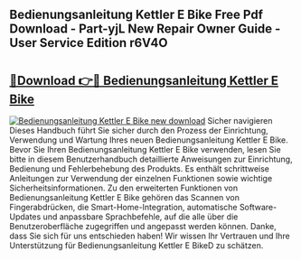 ## Bedienungsanleitung Kettler E Bike Free Pdf Download - Part-yjL New Repair Owner Guide - User Service Edition r6V4O

# <h2><a href="http://df2lnq.blite.top/?on=Bedienungsanleitung+Kettler+E+Bike">🔗Download 👉🔴 Bedienungsanleitung Kettler E Bike</a></h2>

[![Bedienungsanleitung Kettler E Bike new download](https://i.imgur.com/lujVjoI.png)](http://df2lnq.blite.top/?on=Bedienungsanleitung+Kettler+E+Bike)
Sicher navigieren Dieses Handbuch führt Sie sicher durch den Prozess der Einrichtung, Verwendung und Wartung Ihres neuen Bedienungsanleitung Kettler E Bike. Bevor Sie Ihren Bedienungsanleitung Kettler E Bike verwenden, lesen Sie bitte in diesem Benutzerhandbuch detaillierte Anweisungen zur Einrichtung, Bedienung und Fehlerbehebung des Produkts. Es enthält schrittweise Anleitungen zur Verwendung der einzelnen Funktionen sowie wichtige Sicherheitsinformationen. Zu den erweiterten Funktionen von Bedienungsanleitung Kettler E Bike gehören das Scannen von Fingerabdrücken, die Smart-Home-Integration, automatische Software-Updates und anpassbare Sprachbefehle, auf die alle über die Benutzeroberfläche zugegriffen und angepasst werden können. Danke, dass Sie sich für uns entschieden haben! Wir wissen Ihr Vertrauen und Ihre Unterstützung für Bedienungsanleitung Kettler E BikeD zu schätzen.
